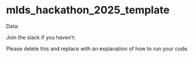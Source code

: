# mlds_hackathon_2025_template

Data:

Join the slack if you haven't:

Please delete this and replace with an explanation of how to run your code.
